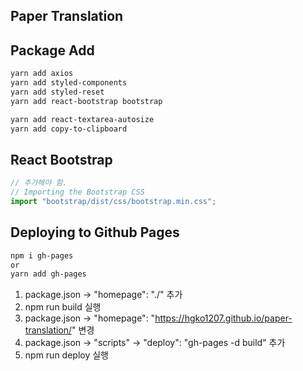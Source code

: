 ## Paper Translation

## Package Add

```bash
yarn add axios
yarn add styled-components
yarn add styled-reset
yarn add react-bootstrap bootstrap

yarn add react-textarea-autosize
yarn add copy-to-clipboard
```

## React Bootstrap

```js
// 추가해야 함.
// Importing the Bootstrap CSS
import "bootstrap/dist/css/bootstrap.min.css";
```

## Deploying to Github Pages

```bash
npm i gh-pages
or
yarn add gh-pages
```

1. package.json -> "homepage": "./" 추가
2. npm run build 실행
3. package.json -> "homepage": "https://hgko1207.github.io/paper-translation/" 변경
4. package.json -> "scripts" -> "deploy": "gh-pages -d build" 추가
5. npm run deploy 실행
